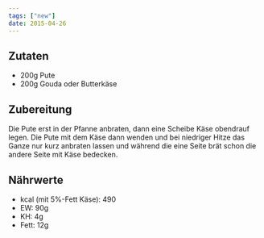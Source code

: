 ```yaml
---
tags: ["new"]
date: 2015-04-26
---
```


## Zutaten
- 200g  Pute
- 200g  Gouda oder Butterkäse

## Zubereitung
Die Pute erst in der Pfanne anbraten, dann eine Scheibe Käse obendrauf legen. Die Pute mit dem Käse dann wenden und bei niedriger Hitze das Ganze nur kurz anbraten lassen und während die eine Seite brät schon die andere Seite mit Käse bedecken.

## Nährwerte
- kcal (mit 5%-Fett Käse): 490
- EW:   90g
- KH:    4g
- Fett: 12g
